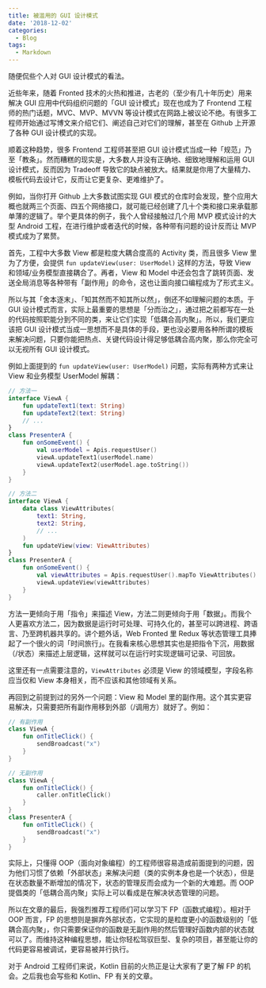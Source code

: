 ```yaml
---
title: 被滥用的 GUI 设计模式
date: '2018-12-02'
categories:
  - Blog
tags:
  - Markdown
---
```


随便侃些个人对 GUI 设计模式的看法。

近些年来，随着 Fronted 技术的火热和推进，古老的（至少有几十年历史）用来解决 GUI 应用中代码组织问题的「GUI 设计模式」现在也成为了 Frontend 工程师的热门话题，MVC、MVP、MVVN 等设计模式在网路上被议论不绝。有很多工程师开始通过写博文来介绍它们、阐述自己对它们的理解，甚至在 Github 上开源了各种 GUI 设计模式的实现。

顺着这种趋势，很多 Frontend 工程师甚至把 GUI 设计模式当成一种「规范」乃至「教条」。然而糟糕的现实是，大多数人并没有正确地、细致地理解和运用 GUI 设计模式，反而因为 Tradeoff 导致它的缺点被放大。结果就是你用了大量精力、模板代码去设计它，反而让它更复杂、更难维护了。

例如，当你打开 Github 上大多数试图实现 GUI 模式的仓库时会发现，整个应用大概也就两三个页面、四五个网络接口，就可能已经创建了几十个类和接口来承载那单薄的逻辑了。举个更具体的例子，我个人曾经接触过几个用 MVP 模式设计的大型 Android 工程，在进行维护或者迭代的时候，各种带有问题的设计反而让 MVP 模式成为了累赘。

首先，工程中大多数 View 都是粒度大耦合度高的 Activity 类，而且很多 View 里为了方便，会提供 `fun updateView(user: UserModel)` 这样的方法，导致 View 和领域/业务模型直接耦合了。再者，View 和 Model 中还会包含了跳转页面、发送全局消息等各种带有「副作用」的命令，这也让面向接口编程成为了形式主义。

所以与其「舍本逐末」、「知其然而不知其所以然」，倒还不如理解问题的本质。于 GUI 设计模式而言，实际上最重要的思想是「分而治之」，通过把之前都写在一处的代码按照职能分到不同的类，来让它们实现「低耦合高内聚」。所以，我们更应该把 GUI 设计模式当成一思想而不是具体的手段，更也没必要用各种所谓的模板来解决问题，只要你能把热点、关键代码设计得足够低耦合高内聚，那么你完全可以无视所有 GUI 设计模式。

例如上面提到的 `fun updateView(user: UserModel)` 问题，实际有两种方式来让 View 和业务模型 UserModel 解耦：

```kotlin
// 方法一
interface ViewA {
    fun updateText1(text: String)
    fun updateText2(text: String)
    // ...
}
class PresenterA {
    fun onSomeEvent() {
        val userModel = Apis.requestUser()
        viewA.updateText1(userModel.name)
        viewA.updateText2(userModel.age.toString())
    }
}

// 方法二
interface ViewA {
    data class ViewAttributes(
        text1: String,
        text2: String,
        // ...
    )
    fun updateView(view: ViewAttributes)
}
class PresenterA {
    fun onSomeEvent() {
        val viewAttributes = Apis.requestUser().mapTo ViewAttributes()
        viewA.updateView(viewAttributes)
    }
}
```

方法一更倾向于用「指令」来描述 View，方法二则更倾向于用「数据」。而我个人更喜欢方法二，因为数据是运行时可处理、可持久化的，甚至可以跨进程、跨语言、乃至跨机器共享的。讲个题外话，Web Fronted 里 Redux 等状态管理工具捧起了一个很火的词「时间旅行」。在我看来核心思想其实也是把指令下沉，用数据（/状态）来描述上层逻辑，这样就可以在运行时实现逻辑可记录、可回放。

这里还有一点需要注意的，`ViewAttributes` 必须是 View 的领域模型，字段名称应当仅和 View 本身相关，而不应该和其他领域有关系。

再回到之前提到过的另外一个问题：View 和 Model 里的副作用。这个其实更容易解决，只需要把所有副作用移到外部（/调用方）就好了。例如：

```kotlin
// 有副作用
class ViewA {
    fun onTitleClick() {
        sendBroadcast("x")
    }
}

// 无副作用
class ViewA {
    fun onTitleClick() {
        caller.onTitleClick()
    }
}
class PresenterA {
    fun onTitleClick() {
        sendBroadcast("x")
    }
}
```

实际上，只懂得 OOP（面向对象编程）的工程师很容易造成前面提到的问题，因为他们习惯了依赖「外部状态」来解决问题（类的实例本身也是一个状态），但是在状态数量不断增加的情况下，状态的管理反而会成为一个新的大难题。而 OOP 提倡类的「低耦合高内聚」实际上可以看成是在解决状态管理的问题。

所以在文章的最后，我强烈推荐工程师们可以学习下 FP（函数式编程）。相对于 OOP 而言，FP 的思想则是摒弃外部状态，它实现的是粒度更小的函数级别的「低耦合高内聚」，你只需要保证你的函数是无副作用的然后管理好函数内部的状态就可以了。而维持这种编程思想，能让你轻松驾驭巨型、复杂的项目，甚至能让你的代码更容易被调试，更容易被并行执行。

对于 Android 工程师们来说，Kotlin 目前的火热正是让大家有了更了解 FP 的机会。之后我也会写些和 Kotlin、FP 有关的文章。
